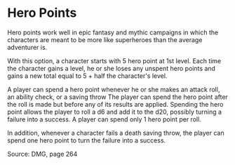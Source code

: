 # Hero Points

Hero points work well in epic fantasy and mythic campaigns in which the characters are meant to be more like superheroes than the average adventurer is.

With this option, a character starts with 5 hero point at 1st level. Each time the character gains a level, he or she loses any unspent hero points and gains a new total equal to 5 + half the character's level.

A player can spend a hero point whenever he or she makes an attack roll, an ability check, or a saving throw The player can spend the hero point after the roll is made but before any of its results are applied. Spending the hero point allows the player to roll a d6 and add it to the d20, possibly turning a failure into a success. A player can spend only 1 hero point per roll.

In addition, whenever a character fails a death saving throw, the player can spend one hero point to turn the failure into a success.

Source: DMG, page 264

